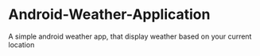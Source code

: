 # Android-Weather-Application
A simple android weather app, that display weather based on your current location
